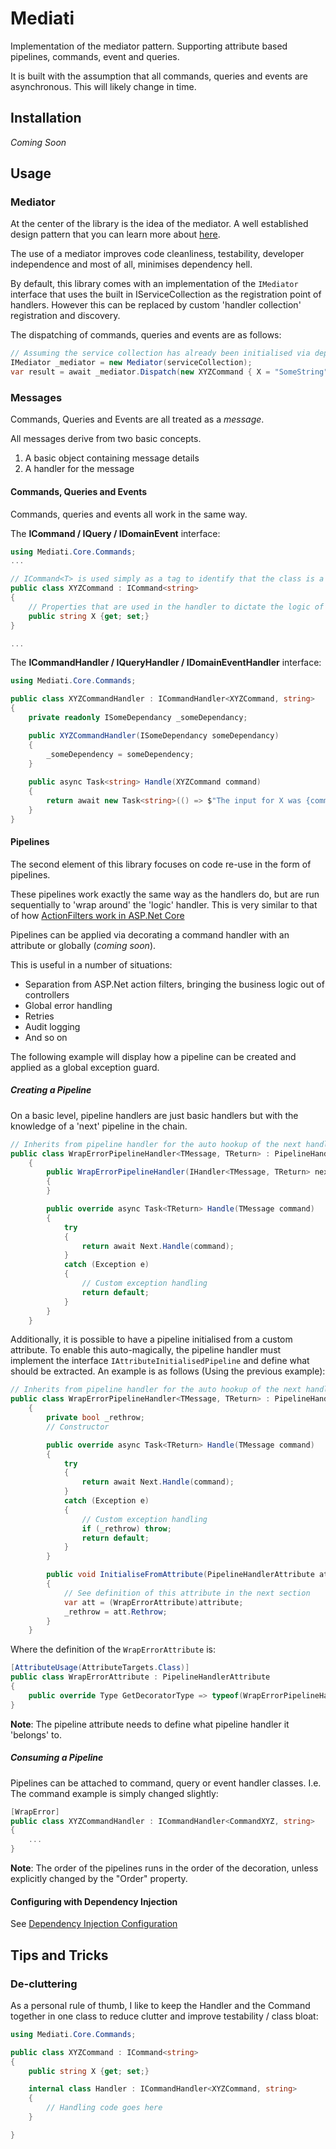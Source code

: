 # Mediati
Implementation of the mediator pattern. Supporting attribute based pipelines, commands, event and queries.

It is built with the assumption that all commands, queries and events are asynchronous. This will likely change in time. 


## Installation

*Coming Soon*

## Usage

### Mediator

At the center of the library is the idea of the mediator. A well established design pattern that you can learn more about [here](https://refactoring.guru/design-patterns/mediator/csharp/example).

The use of a mediator improves code cleanliness, testability, developer independence and most of all, minimises dependency hell.

By default, this library comes with an implementation of the `IMediator` interface that uses the built in IServiceCollection as the registration point of handlers. However this can be replaced by custom 'handler collection' registration and discovery.

The dispatching of commands, queries and events are as follows: 
```c#
// Assuming the service collection has already been initialised via dependency injection
IMediator _mediator = new Mediator(serviceCollection);
var result = await _mediator.Dispatch(new XYZCommand { X = "SomeString" });
```

### Messages
Commands, Queries and Events are all treated as a *message*.

All messages derive from two basic concepts. 
1. A basic object containing message details
2. A handler for the message

#### Commands, Queries and Events

Commands, queries and events all work in the same way.

The **ICommand / IQuery / IDomainEvent** interface:
```c#
using Mediati.Core.Commands;
...

// ICommand<T> is used simply as a tag to identify that the class is a command
public class XYZCommand : ICommand<string>
{
    // Properties that are used in the handler to dictate the logic of flow
    public string X {get; set;}
}

...
```

The **ICommandHandler / IQueryHandler / IDomainEventHandler** interface:
```c#
using Mediati.Core.Commands;

public class XYZCommandHandler : ICommandHandler<XYZCommand, string>
{
    private readonly ISomeDependancy _someDependancy;

    public XYZCommandHandler(ISomeDependancy someDependancy)
    {
        _someDependency = someDependency;
    }
    
    public async Task<string> Handle(XYZCommand command)
    {
        return await new Task<string>(() => $"The input for X was {command.X}");
    }
}
```

#### Pipelines
The second element of this library focuses on code re-use in the form of pipelines.

These pipelines work exactly the same way as the handlers do, but are run sequentially to 'wrap around' the 'logic' handler. This is very similar to that of how [ActionFilters work in ASP.Net Core](https://docs.microsoft.com/en-us/aspnet/core/mvc/controllers/filters?view=aspnetcore-3.1#how-filters-work)

Pipelines can be applied via decorating a command handler with an attribute or globally (*coming soon*).

This is useful in a number of situations:
- Separation from ASP.Net action filters, bringing the business logic out of controllers
- Global error handling
- Retries
- Audit logging
- And so on

The following example will display how a pipeline can be created and applied as a global exception guard.

##### Creating a Pipeline

On a basic level, pipeline handlers are just basic handlers but with the knowledge of a 'next' pipeline in the chain.
```c#
// Inherits from pipeline handler for the auto hookup of the next handler
public class WrapErrorPipelineHandler<TMessage, TReturn> : PipelineHandler<TMessage, TReturn>
    {
        public WrapErrorPipelineHandler(IHandler<TMessage, TReturn> next) : base(next)
        {
        }

        public override async Task<TReturn> Handle(TMessage command)
        {
            try
            {
                return await Next.Handle(command);
            }
            catch (Exception e)
            {
                // Custom exception handling
                return default;
            }
        }
    }
```

Additionally, it is possible to have a pipeline initialised from a custom attribute. To enable this auto-magically, the pipeline handler must implement the interface `IAttributeInitialisedPipeline` and define what should be extracted. An example is as follows (Using the previous example):
```c#
// Inherits from pipeline handler for the auto hookup of the next handler
public class WrapErrorPipelineHandler<TMessage, TReturn> : PipelineHandler<TMessage, TReturn>, IAttributeInitialisedPipeline
    {
        private bool _rethrow;
        // Constructor 

        public override async Task<TReturn> Handle(TMessage command)
        {
            try
            {
                return await Next.Handle(command);
            }
            catch (Exception e)
            {
                // Custom exception handling
                if (_rethrow) throw;
                return default;
            }
        }

        public void InitialiseFromAttribute(PipelineHandlerAttribute attribute)
        {
            // See definition of this attribute in the next section
            var att = (WrapErrorAttribute)attribute;
            _rethrow = att.Rethrow;
        }
    }
```

Where the definition of the `WrapErrorAttribute` is:
```c#
[AttributeUsage(AttributeTargets.Class)]
public class WrapErrorAttribute : PipelineHandlerAttribute
{
    public override Type GetDecoratorType => typeof(WrapErrorPipelineHandler<,>);
}
```

**Note**: The pipeline attribute needs to define what pipeline handler it 'belongs' to.

##### Consuming a Pipeline
Pipelines can be attached to command, query or event handler classes. I.e. The command example is simply changed slightly:

```c#
[WrapError]
public class XYZCommandHandler : ICommandHandler<CommandXYZ, string> 
{
    ...
}
```

**Note**: The order of the pipelines runs in the order of the decoration, unless explicitly changed by the "Order" property.

#### Configuring with Dependency Injection
See [Dependency Injection Configuration](./Mediati.AspNetCore/README.md)

## Tips and Tricks

### De-cluttering
As a personal rule of thumb, I like to keep the Handler and the Command together in one class to reduce clutter and improve testability / class bloat:

```c#
using Mediati.Core.Commands;

public class XYZCommand : ICommand<string>
{
    public string X {get; set;}    

    internal class Handler : ICommandHandler<XYZCommand, string>
    {
        // Handling code goes here
    }

}
```